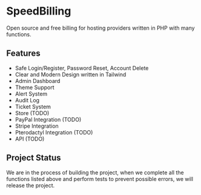 # SpeedBilling
Open source and free billing for hosting providers written in PHP with many functions.

## Features
- Safe Login/Register, Password Reset, Account Delete
- Clear and Modern Design written in Tailwind
- Admin Dashboard
- Theme Support
- Alert System
- Audit Log
- Ticket System
- Store (TODO)
- PayPal Integration (TODO)
- Stripe Integration
- Pterodactyl Integration (TODO)
- API (TODO)

## Project Status
We are in the process of building the project, when we complete all the functions listed above and perform tests to prevent possible errors, we will release the project.
